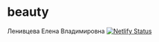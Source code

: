 # beauty
Ленивцева Елена Владимировна
[![Netlify Status](https://api.netlify.com/api/v1/badges/a0c2d1fb-ed3f-49f4-9ca7-5922477eeff9/deploy-status)](https://app.netlify.com/sites/beautysaloon333/deploys)
